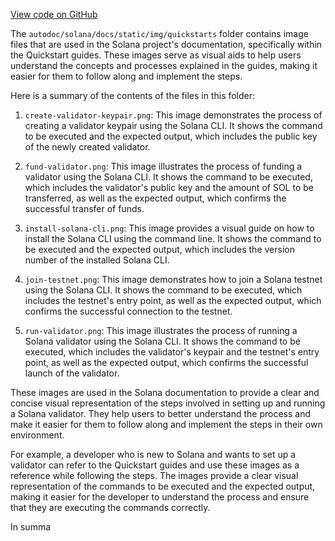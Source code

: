 [View code on GitHub](https://github.com/solana-labs/solana/tree/master/na/docs/static/img/quickstarts)

The `autodoc/solana/docs/static/img/quickstarts` folder contains image files that are used in the Solana project's documentation, specifically within the Quickstart guides. These images serve as visual aids to help users understand the concepts and processes explained in the guides, making it easier for them to follow along and implement the steps.

Here is a summary of the contents of the files in this folder:

1. `create-validator-keypair.png`: This image demonstrates the process of creating a validator keypair using the Solana CLI. It shows the command to be executed and the expected output, which includes the public key of the newly created validator.

2. `fund-validator.png`: This image illustrates the process of funding a validator using the Solana CLI. It shows the command to be executed, which includes the validator's public key and the amount of SOL to be transferred, as well as the expected output, which confirms the successful transfer of funds.

3. `install-solana-cli.png`: This image provides a visual guide on how to install the Solana CLI using the command line. It shows the command to be executed and the expected output, which includes the version number of the installed Solana CLI.

4. `join-testnet.png`: This image demonstrates how to join a Solana testnet using the Solana CLI. It shows the command to be executed, which includes the testnet's entry point, as well as the expected output, which confirms the successful connection to the testnet.

5. `run-validator.png`: This image illustrates the process of running a Solana validator using the Solana CLI. It shows the command to be executed, which includes the validator's keypair and the testnet's entry point, as well as the expected output, which confirms the successful launch of the validator.

These images are used in the Solana documentation to provide a clear and concise visual representation of the steps involved in setting up and running a Solana validator. They help users to better understand the process and make it easier for them to follow along and implement the steps in their own environment.

For example, a developer who is new to Solana and wants to set up a validator can refer to the Quickstart guides and use these images as a reference while following the steps. The images provide a clear visual representation of the commands to be executed and the expected output, making it easier for the developer to understand the process and ensure that they are executing the commands correctly.

In summa
